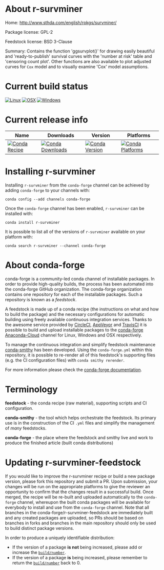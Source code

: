 About r-survminer
=================

Home: http://www.sthda.com/english/rpkgs/survminer/

Package license: GPL-2

Feedstock license: BSD 3-Clause

Summary: Contains the function 'ggsurvplot()' for drawing easily beautiful and 'ready-to-publish' survival curves with the 'number at risk' table and 'censoring count plot'. Other functions are also available to plot  adjusted curves for `Cox` model and to visually examine 'Cox' model assumptions.



Current build status
====================

[![Linux](https://img.shields.io/circleci/project/github/conda-forge/r-survminer-feedstock/master.svg?label=Linux)](https://circleci.com/gh/conda-forge/r-survminer-feedstock)
[![OSX](https://img.shields.io/travis/conda-forge/r-survminer-feedstock/master.svg?label=macOS)](https://travis-ci.org/conda-forge/r-survminer-feedstock)
[![Windows](https://img.shields.io/appveyor/ci/conda-forge/r-survminer-feedstock/master.svg?label=Windows)](https://ci.appveyor.com/project/conda-forge/r-survminer-feedstock/branch/master)

Current release info
====================

| Name | Downloads | Version | Platforms |
| --- | --- | --- | --- |
| [![Conda Recipe](https://img.shields.io/badge/recipe-r--survminer-green.svg)](https://anaconda.org/conda-forge/r-survminer) | [![Conda Downloads](https://img.shields.io/conda/dn/conda-forge/r-survminer.svg)](https://anaconda.org/conda-forge/r-survminer) | [![Conda Version](https://img.shields.io/conda/vn/conda-forge/r-survminer.svg)](https://anaconda.org/conda-forge/r-survminer) | [![Conda Platforms](https://img.shields.io/conda/pn/conda-forge/r-survminer.svg)](https://anaconda.org/conda-forge/r-survminer) |

Installing r-survminer
======================

Installing `r-survminer` from the `conda-forge` channel can be achieved by adding `conda-forge` to your channels with:

```
conda config --add channels conda-forge
```

Once the `conda-forge` channel has been enabled, `r-survminer` can be installed with:

```
conda install r-survminer
```

It is possible to list all of the versions of `r-survminer` available on your platform with:

```
conda search r-survminer --channel conda-forge
```


About conda-forge
=================

conda-forge is a community-led conda channel of installable packages.
In order to provide high-quality builds, the process has been automated into the
conda-forge GitHub organization. The conda-forge organization contains one repository
for each of the installable packages. Such a repository is known as a *feedstock*.

A feedstock is made up of a conda recipe (the instructions on what and how to build
the package) and the necessary configurations for automatic building using freely
available continuous integration services. Thanks to the awesome service provided by
[CircleCI](https://circleci.com/), [AppVeyor](http://www.appveyor.com/)
and [TravisCI](https://travis-ci.org/) it is possible to build and upload installable
packages to the [conda-forge](https://anaconda.org/conda-forge)
[Anaconda-Cloud](http://docs.anaconda.org/) channel for Linux, Windows and OSX respectively.

To manage the continuous integration and simplify feedstock maintenance
[conda-smithy](http://github.com/conda-forge/conda-smithy) has been developed.
Using the ``conda-forge.yml`` within this repository, it is possible to re-render all of
this feedstock's supporting files (e.g. the CI configuration files) with ``conda smithy rerender``.

For more information please check the [conda-forge documentation](https://conda-forge.org/docs/).

Terminology
===========

**feedstock** - the conda recipe (raw material), supporting scripts and CI configuration.

**conda-smithy** - the tool which helps orchestrate the feedstock.
                   Its primary use is in the construction of the CI ``.yml`` files
                   and simplify the management of *many* feedstocks.

**conda-forge** - the place where the feedstock and smithy live and work to
                  produce the finished article (built conda distributions)


Updating r-survminer-feedstock
==============================

If you would like to improve the r-survminer recipe or build a new
package version, please fork this repository and submit a PR. Upon submission,
your changes will be run on the appropriate platforms to give the reviewer an
opportunity to confirm that the changes result in a successful build. Once
merged, the recipe will be re-built and uploaded automatically to the
`conda-forge` channel, whereupon the built conda packages will be available for
everybody to install and use from the `conda-forge` channel.
Note that all branches in the conda-forge/r-survminer-feedstock are
immediately built and any created packages are uploaded, so PRs should be based
on branches in forks and branches in the main repository should only be used to
build distinct package versions.

In order to produce a uniquely identifiable distribution:
 * If the version of a package **is not** being increased, please add or increase
   the [``build/number``](http://conda.pydata.org/docs/building/meta-yaml.html#build-number-and-string).
 * If the version of a package **is** being increased, please remember to return
   the [``build/number``](http://conda.pydata.org/docs/building/meta-yaml.html#build-number-and-string)
   back to 0.